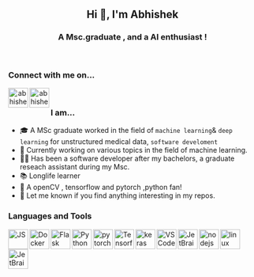 <h2 align="center">Hi 👋, I'm Abhishek</h2>
<h3 align="center">A Msc.graduate , and a AI enthusiast ! </h3>
<br />

### Connect with me on...

<a align="center" href="https://www.linkedin.com/in/abhishek-buragohain-28b8498a/" target="blank">
  <img class ="center" align="left" src="https://cdn.jsdelivr.net/npm/simple-icons@3.0.1/icons/linkedin.svg" alt="abhishek" width="40px" />
</a>
<a align="center" href="https://www.researchgate.net/profile/Abhishek_Buragohain" target="blank">
  <img class= "center" align="left" src="https://cdn.jsdelivr.net/npm/simple-icons@3.13.0/icons/researchgate.svg" alt="abhishek" width="40px" />
</a>
<br />

### I am...
* 🎓 A MSc graduate worked  in the field of `machine learning`& `deep learning` for unstructured medical data, `software develoment` 
* 🔭 Currently working on various topics in the field of machine learning.
* 👨‍💻 Has been a software developer after my bachelors, a graduate reseach assistant during my Msc. 
* 📚 Longlife learner 
* 🐧 A openCV , tensorflow and pytorch ,python fan! 
* 📄 Let me known if you find anything interesting in my repos. 

### Languages and Tools

<img align="left" src="https://simpleicons.org/icons/javascript.svg" alt="JS" height="40px" />
<img align="left" src="https://simpleicons.org/icons/docker.svg" alt="Docker" height="40px" />
<img align="left" src="https://simpleicons.org/icons/flask.svg" alt="Flask" height="40px" />
<img align="left" src="https://simpleicons.org/icons/python.svg" alt="Python" height="40px" />
<img align="left" src="https://simpleicons.org/icons/pytorch.svg" alt="pytorch" height="40px" />
<img align="left" src="https://simpleicons.org/icons/tensorflow.svg" alt="Tensorflow" height="40px" />
<img align="left" src="https://simpleicons.org/icons/keras.svg" alt="keras" height="40px" />
<img align="left" src="https://simpleicons.org/icons/visualstudiocode.svg" alt="VSCode" height="40px" />
<img align="left" src="https://simpleicons.org/icons/jetbrains.svg" alt="JetBrains Tools" height="40px" />
<img align="left" src="https://simpleicons.org/icons/node-dot-js.svg" alt="nodejs" height="40px" />
<img align="left" src="https://simpleicons.org/icons/linux.svg" alt="linux" height="40px" />
<img align="left" src="https://simpleicons.org/icons/mysql.svg" alt="JetBrains Tools" height="40px" />
<br />
<br />
<br />
